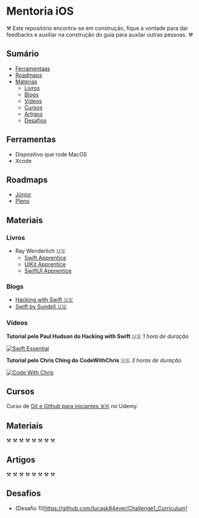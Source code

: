 # Mentoria iOS
⚒ Este repositório encontra-se em construção, fique a vontade para dar feedbacks e auxiliar na construção do guia para auxilar outras pessoas. ⚒

## Sumário
- [Ferramentaas](#Ferramentas)
- [Roadmaps](#Roadmaps)
- [Materias](#Materiais)
    - [Livros](#Livros)
    - [Blogs](#Blogs)
    - [Vídeos](#Vídeos)
    - [Cursos](#Cursos)
    - [Artigos](#Artigos)
    - [Desafios](#Desafios)
 
## Ferramentas
+ Dispositivo que rode MacOS
+ Xcode

## Roadmaps
+ [Júnior](https://www.test.com/junior)
+ [Pleno](https://www.test.com/pleno)
 
## Materiais
### Livros
+ Ray Wenderlich 🇺🇸
    + [Swift Apprentice](https://www.raywenderlich.com/books/swift-apprentice)
    + [UIKit Apprentice](https://www.raywenderlich.com/books/uikit-apprentice)
    + [SwiftUI Apprentice](https://www.raywenderlich.com/books/swiftui-apprentice)
### Blogs
+ [Hacking with Swift 🇺🇸](https://www.hackingwithswift.com/)
+ [Swift by Sundell 🇺🇸](https://www.swiftbysundell.com/basics/#filter)

### Vídeos
**Tutorial pelo Paul Hudson do Hacking with Swift** 🇺🇸
*1 hora de duração*

[![Swift Essential](https://img.youtube.com/vi/n5X_V81OYnQ/0.jpg)](https://www.youtube.com/watch?v=n5X_V81OYnQ)

**Tutorial pelo Chris Ching do CodeWithChris** 🇺🇸
*3 horas de duração*

[![Code With Chris](https://img.youtube.com/vi/FcsY1YPBwzQ/0.jpg)](https://www.youtube.com/watch?v=FcsY1YPBwzQ)

## Cursos
Curso de [Git e Github para iniciantes 🇧🇷](https://www.udemy.com/course/git-e-github-para-iniciantes/) no Udemy.

## Materiais
⚒ ⚒ ⚒ ⚒ ⚒ ⚒ ⚒ ⚒ 

## Artigos
⚒ ⚒ ⚒ ⚒ ⚒ ⚒ ⚒ ⚒ 

## Desafios
- (Desafio 1)[https://github.com/lucask84ever/Challenge1_Curriculum]

